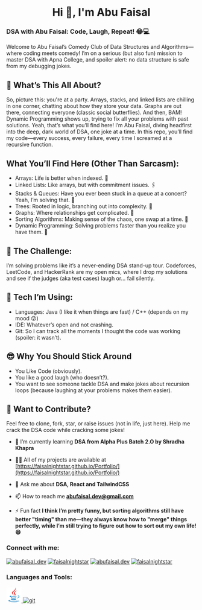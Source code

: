 <h1 align="center">Hi 👋, I'm Abu Faisal</h1>

<h3>DSA with Abu Faisal: Code, Laugh, Repeat! 😂💻 </h3>
  
<p> Welcome to Abu Faisal’s Comedy Club of Data Structures and Algorithms—where coding meets comedy! I’m on a serious (but also fun) mission to master DSA with Apna College, and spoiler alert: no data structure is safe from my debugging jokes. </p>

<h2>🎉 What’s This All About? </h2>

<p>So, picture this: you're at a party. Arrays, stacks, and linked lists are chilling in one corner, chatting about how they store your data. Graphs are out there, connecting everyone (classic social butterflies). And then, BAM! Dynamic Programming shows up, trying to fix all your problems with past solutions. Yeah, that’s what you’ll find here! I’m Abu Faisal, diving headfirst into the deep, dark world of DSA, one joke at a time. In this repo, you’ll find my code—every success, every failure, every time I screamed at a recursive function.</p>

<h2>What You’ll Find Here (Other Than Sarcasm):</h2>

- Arrays: Life is better when indexed. 🧮
- Linked Lists: Like arrays, but with commitment issues. 🖇️
- Stacks & Queues: Have you ever been stuck in a queue at a concert? Yeah, I’m solving that. 🎤
- Trees: Rooted in logic, branching out into complexity. 🌳
- Graphs: Where relationships get complicated. 😬
- Sorting Algorithms: Making sense of the chaos, one swap at a time. 🔄
- Dynamic Programming: Solving problems faster than you realize you have them. 🧠

<h2>🎯 The Challenge:</h2>

<p>I’m solving problems like it’s a never-ending DSA stand-up tour. Codeforces, LeetCode, and HackerRank are my open mics, where I drop my solutions and see if the judges (aka test cases) laugh or… fail silently.</p>

<h2>🤖 Tech I’m Using:</h2>

- Languages: Java (I like it when things are fast) / C++ (depends on my mood 😜)
- IDE: Whatever’s open and not crashing.
- Git: So I can track all the moments I thought the code was working (spoiler: it wasn’t).

<h2>😎 Why You Should Stick Around</h2>

- You Like Code (obviously).
- You like a good laugh (who doesn’t?).
- You want to see someone tackle DSA and make jokes about recursion loops (because laughing at your problems makes them easier).

<h2>🙌 Want to Contribute?</h2>
<p>Feel free to clone, fork, star, or raise issues (not in life, just here). Help me crack the DSA code while cracking some jokes!</p>

- 🌱 I’m currently learning **DSA from Alpha Plus Batch 2.O by Shradha Khapra**

- 👨‍💻 All of my projects are available at [https://faisalnightstar.github.io/Portfolio/](https://faisalnightstar.github.io/Portfolio/)

- 💬 Ask me about **DSA, React and TailwindCSS**

- 📫 How to reach me **abufaisal.dev@gmail.com**

- ⚡ Fun fact **I think I’m pretty funny, but sorting algorithms still have better "timing" than me—they always know how to "merge" things perfectly, while I’m still trying to figure out how to sort out my own life! 😄**

<h3 align="left">Connect with me:</h3>
<p align="left">
<a href="https://twitter.com/abufaisal_dev" target="blank"><img align="center" src="https://raw.githubusercontent.com/rahuldkjain/github-profile-readme-generator/master/src/images/icons/Social/twitter.svg" alt="abufaisal_dev" height="30" width="40" /></a>
<a href="https://linkedin.com/in/faisalnightstar" target="blank"><img align="center" src="https://raw.githubusercontent.com/rahuldkjain/github-profile-readme-generator/master/src/images/icons/Social/linked-in-alt.svg" alt="faisalnightstar" height="30" width="40" /></a>
<a href="https://instagram.com/abufaisal.dev" target="blank"><img align="center" src="https://raw.githubusercontent.com/rahuldkjain/github-profile-readme-generator/master/src/images/icons/Social/instagram.svg" alt="abufaisal.dev" height="30" width="40" /></a>
<a href="https://www.leetcode.com/faisalnightstar" target="blank"><img align="center" src="https://raw.githubusercontent.com/rahuldkjain/github-profile-readme-generator/master/src/images/icons/Social/leet-code.svg" alt="faisalnightstar" height="30" width="40" /></a>
</p>

<h3 align="left">Languages and Tools:</h3>
<p align="left"> <a href="https://www.java.com" target="_blank" rel="noreferrer"> <img src="https://raw.githubusercontent.com/devicons/devicon/master/icons/java/java-original.svg" alt="java" width="40" height="40"/> </a> <a href="https://git-scm.com/" target="_blank" rel="noreferrer"> <img src="https://www.vectorlogo.zone/logos/git-scm/git-scm-icon.svg" alt="git" width="40" height="40"/> </a> </p>
